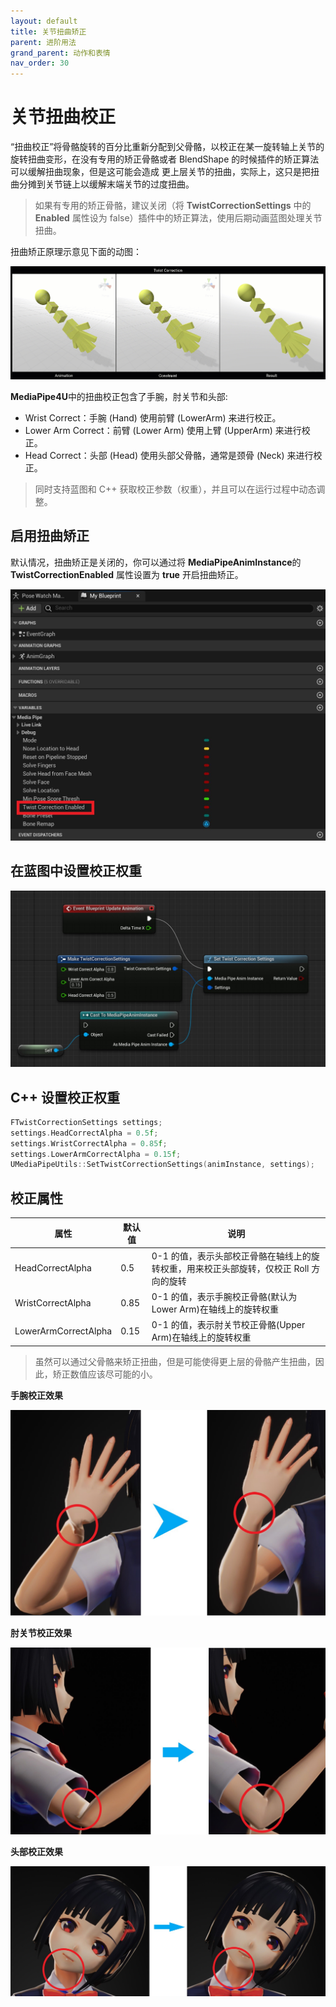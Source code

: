 ```yaml
---
layout: default
title: 关节扭曲矫正
parent: 进阶用法
grand_parent: 动作和表情
nav_order: 30
---
```


# 关节扭曲校正

“扭曲校正”将骨骼旋转的百分比重新分配到父骨骼，以校正在某一旋转轴上关节的旋转扭曲变形，在没有专用的矫正骨骼或者 BlendShape 的时候插件的矫正算法可以缓解扭曲现象，但是这可能会造成
更上层关节的扭曲，实际上，这只是把扭曲分摊到关节链上以缓解末端关节的过度扭曲。    
> 如果有专用的矫正骨骼，建议关闭（将 **TwistCorrectionSettings** 中的 **Enabled** 属性设为 false）插件中的矫正算法，使用后期动画蓝图处理关节扭曲。

扭曲矫正原理示意见下面的动图：

[![twist correction](./images/twist_correction.gif "correction")](images/twist_correction.gif)

**MediaPipe4U**中的扭曲校正包含了手腕，肘关节和头部:   

- Wrist Correct：手腕 (Hand) 使用前臂 (LowerArm) 来进行校正。
- Lower Arm Correct：前臂 (Lower Arm) 使用上臂 (UpperArm) 来进行校正。
- Head Correct：头部 (Head) 使用头部父骨骼，通常是颈骨 (Neck) 来进行校正。    


> 同时支持蓝图和 C++ 获取校正参数（权重），并且可以在运行过程中动态调整。

## 启用扭曲矫正

默认情况，扭曲矫正是关闭的，你可以通过将 **MediaPipeAnimInstance**的 **TwistCorrectionEnabled** 属性设置为 **true** 开启扭曲矫正。   

[![twist correction](./images/twist_enable.jpg "correction")](images/twist_correction.gif)


## 在蓝图中设置校正权重  

[![twist correction](./images/update_twist_correction_settings.jpg "correction")](images/update_twist_correction_settings.jpg)

## C++ 设置校正权重

```cpp
FTwistCorrectionSettings settings;
settings.HeadCorrectAlpha = 0.5f;
settings.WristCorrectAlpha = 0.85f;
settings.LowerArmCorrectAlpha = 0.15f;
UMediaPipeUtils::SetTwistCorrectionSettings(animInstance, settings);

```

## 校正属性

|属性|默认值|说明|
|-----|----|------|
|HeadCorrectAlpha|0.5| 0-1 的值，表示头部校正骨骼在轴线上的旋转权重，用来校正头部旋转，仅校正 Roll 方向的旋转 |
|WristCorrectAlpha|0.85| 0-1 的值，表示手腕校正骨骼(默认为 Lower Arm)在轴线上的旋转权重 |
|LowerArmCorrectAlpha|0.15| 0-1 的值，表示肘关节校正骨骼(Upper Arm)在轴线上的旋转权重 |

> 虽然可以通过父骨骼来矫正扭曲，但是可能使得更上层的骨骼产生扭曲，因此，矫正数值应该尽可能的小。

**手腕校正效果**

[![twist correction](./images/wirst_correction.jpg "correction")](images/wirst_correction.jpg)

**肘关节校正效果**

[![twist correction](./images/lower_arm_correction.jpg "correction")](images/lower_arm_correction.jpg)

**头部校正效果**

[![twist correction](./images/head_correction.jpg "correction")](images/head_correction.jpg)